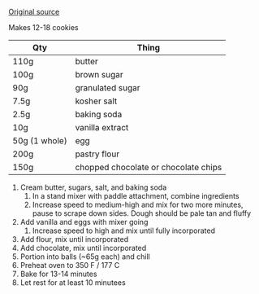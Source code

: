 [Original source](http://web.archive.org/web/20150922090503/http://www.chefsteps.com/activities/chocolate-chip-cookies)

Makes 12-18 cookies

| Qty           | Thing |
|---------------|-------|
| 110g          | butter
| 100g          | brown sugar
| 90g           | granulated sugar
| 7.5g          | kosher salt
| 2.5g          | baking soda
| 10g           | vanilla extract
| 50g (1 whole) | egg
| 200g          | pastry flour
| 150g          | chopped chocolate or chocolate chips

1. Cream butter, sugars, salt, and baking soda
	1. In a stand mixer with paddle attachment, combine ingredients
	2. Increase speed to medium-high and mix for two more minutes, pause to scrape down sides. Dough should be pale tan and fluffy
2. Add vanilla and eggs with mixer going
	1. Increase speed to high and mix until fully incorporated
3. Add flour, mix until incorporated
4. Add chocolate, mix until incorporated
5. Portion into balls (~65g each) and chill
6. Preheat oven to 350 F / 177 C
7. Bake for 13-14 minutes
8. Let rest for at least 10 minutees